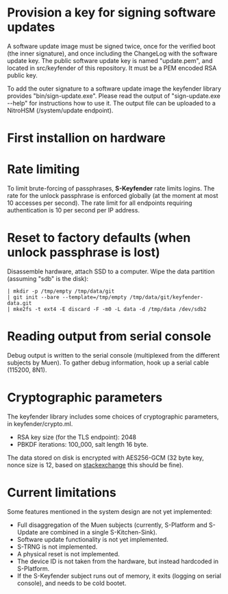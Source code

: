 # Provision a key for signing software updates

A software update image must be signed twice, once for the verified boot (the inner signature), and once including the ChangeLog with the software update key. The public software update key is named "update.pem", and located in src/keyfender of this repository. It must be a PEM encoded RSA public key.

To add the outer signature to a software update image the keyfender library provides "bin/sign-update.exe". Please read the output of "sign-update.exe --help" for instructions how to use it. The output file can be uploaded to a NitroHSM (/system/update endpoint).

# First installion on hardware

# Rate limiting

To limit brute-forcing of passphrases, **S-Keyfender** rate limits logins. The rate for the unlock passphrase is enforced globally (at the moment at most 10 accesses per second). The rate limit for all endpoints requiring authentication is 10 per second per IP address.

# Reset to factory defaults (when unlock passphrase is lost)

Disassemble hardware, attach SSD to a computer. Wipe the data partition (assuming "sdb" is the disk):

    | mkdir -p /tmp/empty /tmp/data/git
    | git init --bare --template=/tmp/empty /tmp/data/git/keyfender-data.git
    | mke2fs -t ext4 -E discard -F -m0 -L data -d /tmp/data /dev/sdb2

# Reading output from serial console

Debug output is written to the serial console (multiplexed from the different subjects by Muen). To gather debug information, hook up a serial cable (115200, 8N1).

# Cryptographic parameters

The keyfender library includes some choices of cryptographic parameters, in keyfender/crypto.ml.
- RSA key size (for the TLS endpoint): 2048
- PBKDF iterations: 100_000, salt length 16 byte.

The data stored on disk is encrypted with AES256-GCM (32 byte key, nonce size is 12, based on [stackexchange] this should be fine).

[stackexchange]: https://crypto.stackexchange.com/questions/5807/aes-gcm-and-its-iv-nonce-value

# Current limitations

Some features mentioned in the system design are not yet implemented:
- Full disaggregation of the Muen subjects (currently, S-Platform and S-Update are combined in a single S-Kitchen-Sink).
- Software update functionality is not yet implemented.
- S-TRNG is not implemented.
- A physical reset is not implemented.
- The device ID is not taken from the hardware, but instead hardcoded in S-Platform.
- If the S-Keyfender subject runs out of memory, it exits (logging on serial console), and needs to be cold bootet.

